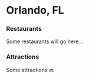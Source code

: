 # Orlando, FL

### Restaurants

Some restaurants will go here...

### Attractions

Some attractions :soon:
